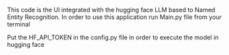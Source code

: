 This code is the UI integrated with the hugging face LLM based to Named 
Entity Recognition. 
In order to use this application run Main.py file from your terminal

Put the HF_API_TOKEN in the config.py file in order to execute the model in hugging face 
